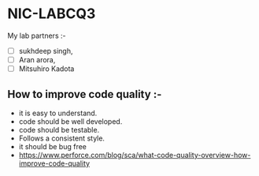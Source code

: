 # NIC-LABCQ3
My lab partners :- 
- [ ] sukhdeep singh,
- [ ] Aran arora,
- [ ] Mitsuhiro Kadota
      
## How to improve code quality :-

- it is easy to understand. 
- code should be well developed.
- code should be testable.
- Follows a consistent style.
- it should be bug free 
- https://www.perforce.com/blog/sca/what-code-quality-overview-how-improve-code-quality      


